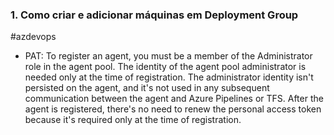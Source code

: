 ### 1. Como criar e adicionar máquinas em Deployment Group
#azdevops

- PAT: To register an agent, you must be a member of the Administrator role in the agent pool. The identity of the agent pool administrator is needed only at the time of registration. The administrator identity isn't persisted on the agent, and it's not used in any subsequent communication between the agent and Azure Pipelines or TFS. After the agent is registered, there's no need to renew the personal access token because it's required only at the time of registration.

